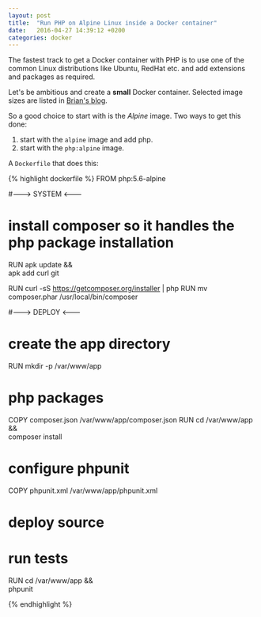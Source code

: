 ```yaml
---
layout: post
title:  "Run PHP on Alpine Linux inside a Docker container"
date:   2016-04-27 14:39:12 +0200
categories: docker
---
```


The fastest track to get a Docker container with PHP is to use one of the common Linux distributions like Ubuntu, RedHat etc. and add extensions and packages as required.

Let's be ambitious and create a **small** Docker container.
Selected image sizes are listed in [Brian's blog][brian-christner].

So a good choice to start with is the *Alpine* image.
Two ways to get this done:
1. start with the `alpine` image and add php.
2. start with the `php:alpine` image.

A `Dockerfile` that does this:

{% highlight dockerfile %}
FROM php:5.6-alpine

#---> SYSTEM <---

# install composer so it handles the php package installation
RUN apk update && \
    apk add curl git

RUN curl -sS https://getcomposer.org/installer | php
RUN mv composer.phar /usr/local/bin/composer


#---> DEPLOY <---

# create the app directory
RUN mkdir -p /var/www/app

# php packages
COPY composer.json /var/www/app/composer.json
RUN cd /var/www/app && \
    composer install

# configure phpunit
COPY phpunit.xml /var/www/app/phpunit.xml

# deploy source

# run tests
RUN cd /var/www/app && \
    phpunit

{% endhighlight %}

[brian-christner]: https://www.brianchristner.io/docker-image-base-os-size-comparison/
